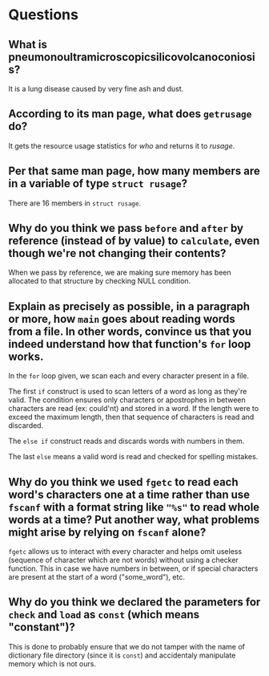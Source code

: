 # Questions

## What is pneumonoultramicroscopicsilicovolcanoconiosis?

It is a lung disease caused by very fine ash and dust.

## According to its man page, what does `getrusage` do?

It gets the resource usage statistics for *who* and returns it to *rusage*.

## Per that same man page, how many members are in a variable of type `struct rusage`?

There are 16 members in `struct rusage`.

## Why do you think we pass `before` and `after` by reference (instead of by value) to `calculate`, even though we're not changing their contents?

When we pass by reference, we are making sure memory has been allocated to that structure by checking NULL condition.

## Explain as precisely as possible, in a paragraph or more, how `main` goes about reading words from a file. In other words, convince us that you indeed understand how that function's `for` loop works.

In the `for` loop given, we scan each and every character present in a file.

The first `if` construct is used to scan letters of a word as long as they're valid. The condition ensures only
characters or apostrophes in between characters are read (ex: could'nt) and stored in a word. If the length
were to exceed the maximum length, then that sequence of characters is read and discarded.

The `else if` construct reads and discards words with numbers in them.

The last `else` means a valid word is read and checked for spelling mistakes.

## Why do you think we used `fgetc` to read each word's characters one at a time rather than use `fscanf` with a format string like `"%s"` to read whole words at a time? Put another way, what problems might arise by relying on `fscanf` alone?

`fgetc` allows us to interact with every character and helps omit useless (sequence of character which are not
words) without using a checker function. This in case we have numbers in between, or if special characters are
present at the start of a word ("some_word"), etc.

## Why do you think we declared the parameters for `check` and `load` as `const` (which means "constant")?

This is done to probably ensure that we do not tamper with the name of dictionary file directory (since it is
`const`) and accidentaly manipulate memory which is not ours.
